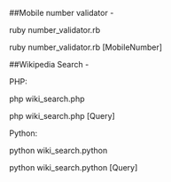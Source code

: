 ##Mobile number validator - 

ruby number_validator.rb

ruby number_validator.rb [MobileNumber]

##Wikipedia Search - 

PHP:

php wiki_search.php

php wiki_search.php [Query]

Python:

python wiki_search.python

python wiki_search.python [Query]
